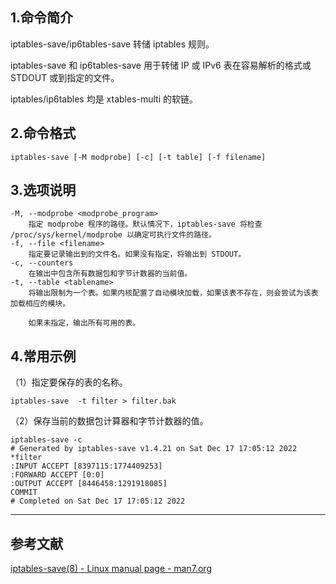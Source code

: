 ## 1.命令简介

iptables-save/ip6tables-save 转储 iptables 规则。

iptables-save 和 ip6tables-save 用于转储 IP 或 IPv6 表在容易解析的格式或 STDOUT 或到指定的文件。

iptables/ip6tables 均是 xtables-multi 的软链。

## 2.命令格式
```
iptables-save [-M modprobe] [-c] [-t table] [-f filename]
```

## 3.选项说明

```shell
-M, --modprobe <modprobe_program>
	指定 modprobe 程序的路径。默认情况下，iptables-save 将检查 /proc/sys/kernel/modprobe 以确定可执行文件的路径。
-f, --file <filename>
	指定要记录输出到的文件名。如果没有指定，将输出到 STDOUT。
-c, --counters
	在输出中包含所有数据包和字节计数器的当前值。
-t, --table <tablename>
	将输出限制为一个表。如果内核配置了自动模块加载，如果该表不存在，则会尝试为该表加载相应的模块。

	如果未指定，输出所有可用的表。
```

## 4.常用示例

（1）指定要保存的表的名称。

```shell
iptables-save  -t filter > filter.bak
```

（2）保存当前的数据包计算器和字节计数器的值。

```shell
iptables-save -c
# Generated by iptables-save v1.4.21 on Sat Dec 17 17:05:12 2022
*filter
:INPUT ACCEPT [8397115:1774409253]
:FORWARD ACCEPT [0:0]
:OUTPUT ACCEPT [8446458:1291918085]
COMMIT
# Completed on Sat Dec 17 17:05:12 2022
```

---

## 参考文献
[iptables-save(8) - Linux manual page - man7.org](https://man7.org/linux/man-pages/man8/iptables-save.8.html)

<Vssue title="iptables-save" />